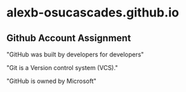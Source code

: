 # alexb-osucascades.github.io
## Github Account Assignment

"GitHub was built by developers for developers"

"Git is a Version control system (VCS)."

"GitHub is owned by Microsoft"

